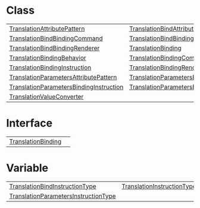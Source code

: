 # Class



|                                                                                                  |                                                                                            |
| ------------------------------------------------------------------------------------------------ | ------------------------------------------------------------------------------------------ |
| [TranslationAttributePattern](/i18n/t/class/translationattributepattern)                         | [TranslationBindAttributePattern](/i18n/t/class/translationbindattributepattern)           |
| [TranslationBindBindingCommand](/i18n/t/class/translationbindbindingcommand)                     | [TranslationBindBindingInstruction](/i18n/t/class/translationbindbindinginstruction)       |
| [TranslationBindBindingRenderer](/i18n/t/class/translationbindbindingrenderer)                   | [TranslationBinding](/i18n/t/class/translationbinding)                                     |
| [TranslationBindingBehavior](/i18n/t/class/translationbindingbehavior)                           | [TranslationBindingCommand](/i18n/t/class/translationbindingcommand)                       |
| [TranslationBindingInstruction](/i18n/t/class/translationbindinginstruction)                     | [TranslationBindingRenderer](/i18n/t/class/translationbindingrenderer)                     |
| [TranslationParametersAttributePattern](/i18n/t/class/translationparametersattributepattern)     | [TranslationParametersBindingCommand](/i18n/t/class/translationparametersbindingcommand)   |
| [TranslationParametersBindingInstruction](/i18n/t/class/translationparametersbindinginstruction) | [TranslationParametersBindingRenderer](/i18n/t/class/translationparametersbindingrenderer) |
| [TranslationValueConverter](/i18n/t/class/translationvalueconverter)                             |                                                                                            |



# Interface



|                                                            |     |
| ---------------------------------------------------------- | --- |
| [TranslationBinding](/i18n/t/interface/translationbinding) |     |



# Variable



|                                                                                               |                                                                           |
| --------------------------------------------------------------------------------------------- | ------------------------------------------------------------------------- |
| [TranslationBindInstructionType](/i18n/t/variable/translationbindinstructiontype)             | [TranslationInstructionType](/i18n/t/variable/translationinstructiontype) |
| [TranslationParametersInstructionType](/i18n/t/variable/translationparametersinstructiontype) |                                                                           |


